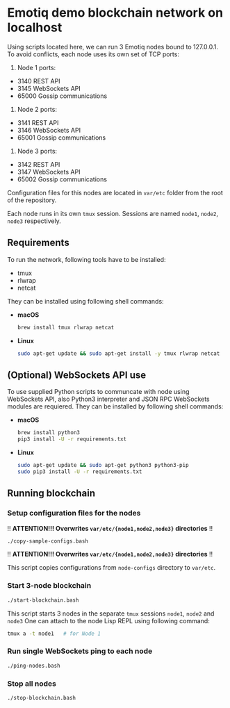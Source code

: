 # Emotiq demo blockchain network on localhost

Using scripts located here, we can run 3 Emotiq nodes bound to 127.0.0.1.
To avoid conflicts, each node uses its own set of TCP ports:

1. Node 1 ports:
  * 3140 REST API
  * 3145 WebSockets API
  * 65000 Gossip communications
1. Node 2 ports:
  * 3141 REST API
  * 3146 WebSockets API
  * 65001 Gossip communications
1. Node 3 ports:
  * 3142 REST API
  * 3147 WebSockets API
  * 65002 Gossip communications

Configuration files for this nodes are located in `var/etc` folder from the root of the repository.

Each node runs in its own `tmux` session. Sessions are named `node1`, `node2`, `node3` respectively.

## Requirements

To run the network, following tools have to be installed:
* tmux
* rlwrap
* netcat

They can be installed using following shell commands:

* **macOS**
  ```bash
  brew install tmux rlwrap netcat
  ```
* **Linux**
  ```bash
  sudo apt-get update && sudo apt-get install -y tmux rlwrap netcat
  ```

## (Optional) WebSockets API use

To use supplied Python scripts to communcate with node using WebSockets API, also Python3 interpreter and JSON RPC WebSockets modules are requiered. They can be installed by following shell commands:
* **macOS**
  ```bash
  brew install python3
  pip3 install -U -r requirements.txt
  ```
* **Linux**
  ```bash
  sudo apt-get update && sudo apt-get python3 python3-pip
  sudo pip3 install -U -r requirements.txt
  ```

## Running blockchain

### Setup configuration files for the nodes
:bangbang: **ATTENTION!!! Overwrites `var/etc/{node1,node2,node3}` directories** :bangbang:
```bash
./copy-sample-configs.bash
```
:bangbang: **ATTENTION!!! Overwrites `var/etc/{node1,node2,node3}` directories** :bangbang:

This script copies configurations from `node-configs` directory to `var/etc`.

### Start 3-node blockchain
```bash
./start-blockchain.bash
```

This script starts 3 nodes in the separate `tmux` sessions `node1`, `node2` and `node3`
One can attach to the node Lisp REPL using following command:
```bash
tmux a -t node1   # for Node 1
```

### Run single WebSockets ping to each node
```bash
./ping-nodes.bash
```

### Stop all nodes
```bash
./stop-blockchain.bash
```
